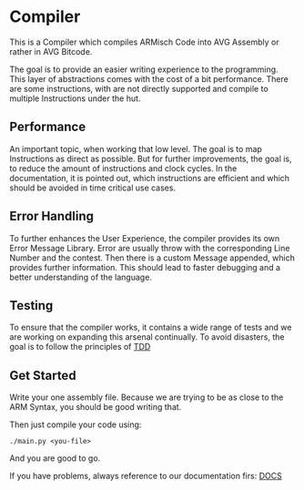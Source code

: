 # Compiler

This is a Compiler which compiles ARMisch Code into AVG Assembly or rather in AVG Bitcode.

The goal is to provide an easier writing experience to the programming. This layer of abstractions comes with the cost of a bit performance. There are some instructions, with are not directly supported and compile to multiple Instructions under the hut.


## Performance
An important topic, when working that low level. The goal is to map Instructions as direct as possible. But for further improvements, the goal is, to reduce the amount of instructions and clock cycles. In the documentation, it is pointed out, which instructions are efficient and which should be avoided in time critical use cases.

## Error Handling
To further enhances the User Experience, the compiler provides its own Error Message Library. Error are usually throw with the corresponding Line Number and the contest. Then there is a custom Message appended, which provides further information. This should lead to faster debugging and a better understanding of the language.

## Testing
To ensure that the compiler works, it contains a wide range of tests and we are working on expanding this arsenal continually. To avoid disasters, the goal is to follow the principles of [TDD](https://en.wikipedia.org/wiki/Test-driven_development)


## Get Started

Write your one assembly file. Because we are trying to be as close to the ARM Syntax, you should be good writing that.

Then just compile your code using:

`./main.py <you-file>`

And you are good to go.

If you have problems, always reference to our documentation firs: [DOCS](https://github.com/MunsMan/ATMega328/tree/Compiler/compiler1/docs)